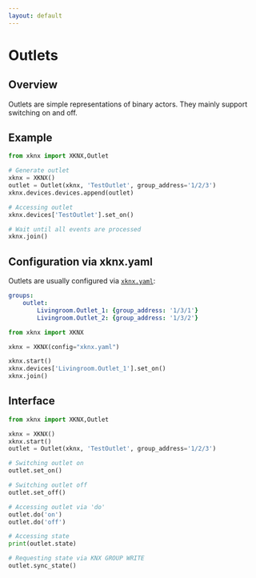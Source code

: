 ```yaml
---
layout: default
---
```


# [](#header-1)Outlets

## [](#header-2)Overview

Outlets are simple representations of binary actors. They mainly support switching on and off.

## [](#header-2)Example

```python
from xknx import XKNX,Outlet

# Generate outlet
xknx = XKNX()
outlet = Outlet(xknx, 'TestOutlet', group_address='1/2/3')
xknx.devices.devices.append(outlet)

# Accessing outlet
xknx.devices['TestOutlet'].set_on()

# Wait until all events are processed
xknx.join()
``` 

## [](#header-2)Configuration via **xknx.yaml**

Outlets are usually configured via [`xknx.yaml`](/configuration):

```yaml
groups:
    outlet:
        Livingroom.Outlet_1: {group_address: '1/3/1'}
        Livingroom.Outlet_2: {group_address: '1/3/2'} 
```

```python
from xknx import XKNX

xknx = XKNX(config="xknx.yaml")

xknx.start()
xknx.devices['Livingroom.Outlet_1'].set_on()
xknx.join()
```

## [](#header-2)Interface


```python
from xknx import XKNX,Outlet

xknx = XKNX()
xknx.start()
outlet = Outlet(xknx, 'TestOutlet', group_address='1/2/3')

# Switching outlet on
outlet.set_on()

# Switching outlet off
outlet.set_off()

# Accessing outlet via 'do'
outlet.do('on')
outlet.do('off')

# Accessing state
print(outlet.state)

# Requesting state via KNX GROUP WRITE
outlet.sync_state()
```


